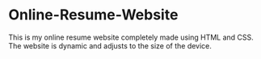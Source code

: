 # Online-Resume-Website
This is my online resume website completely made using HTML and CSS.  
The website is dynamic and adjusts to the size of the device.
